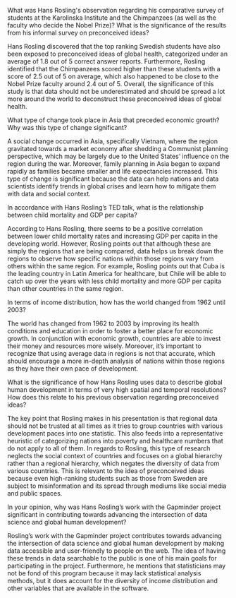 What was Hans Rosling's observation regarding his comparative survey of students at the Karolinska Institute and the Chimpanzees (as well as the faculty who decide the Nobel Prize)? What is the significance of the results from his informal survey on preconceived ideas?

Hans Rosling discovered that the top ranking Swedish students have also been exposed to preconceived ideas of global health, categorized under an average of 1.8 out of 5 correct answer reports. Furthermore, Rosling identified that the Chimpanzees scored higher than these students with a score of 2.5 out of 5 on average, which also happened to be close to the Nobel Prize faculty around 2.4 out of 5. Overall, the significance of this study is that data should not be underestimated and should be spread a lot more around the world to deconstruct these preconceived ideas of global health. 


What type of change took place in Asia that preceded economic growth? Why was this type of change significant?

A social change occurred in Asia, specifically Vietnam, where the region gravitated towards a market economy after shedding a Communist planning perspective, which may be largely due to the United States’ influence on the region during the war. Moreover, family planning in Asia began to expand rapidly as families became smaller and life expectancies increased. This type of change is significant because the data can help nations and data scientists identify trends in global crises and learn how to mitigate them with data and social context. 


In accordance with Hans Rosling’s TED talk, what is the relationship between child mortality and GDP per capita?

According to Hans Rosling, there seems to be a positive correlation between lower child mortality rates and increasing GDP per capita in the developing world. However, Rosling points out that although these are simply the regions that are being compared, data helps us break down the regions to observe how specific nations within those regions vary from others within the same region. For example, Rosling points out that Cuba is the leading country in Latin America for healthcare, but Chile will be able to catch up over the years with less child mortality and more GDP per capita than other countries in the same region. 


In terms of income distribution, how has the world changed from 1962 until 2003?

The world has changed from 1962 to 2003 by improving its health conditions and education in order to foster a better place for economic growth. In conjunction with economic growth, countries are able to invest their money and resources more wisely. Moreover, it’s important to recognize that using average data in regions is not that accurate, which should encourage a more in-depth analysis of nations within those regions as they have their own pace of development. 


What is the significance of how Hans Rosling uses data to describe global human development in terms of very high spatial and temporal resolutions? How does this relate to his previous observation regarding preconceived ideas?

The key point that Rosling makes in his presentation is that regional data should not be trusted at all times as it tries to group countries with various development paces into one statistic. This also feeds into a representative heuristic of categorizing nations into poverty and healthcare numbers that do not apply to all of them. In regards to Rosling, this type of research neglects the social context of countries and focuses on a global hierarchy rather than a regional hierarchy, which negates the diversity of data from various countries. This is relevant to the idea of preconceived ideas because even high-ranking students such as those from Sweden are subject to misinformation and its spread through mediums like social media and public spaces.


In your opinion, why was Hans Rosling’s work with the Gapminder project significant in contributing towards advancing the intersection of data science and global human development?

Rosling’s work with the Gapminder project contributes towards advancing the intersection of data science and global human development by making data accessible and user-friendly to people on the web. The idea of having these trends in data searchable to the public is one of his main goals for participating in the project. Furthermore, he mentions that statisticians may not be fond of this program because it may lack statistical analysis methods, but it does account for the diversity of income distribution and other variables that are available in the software. 
